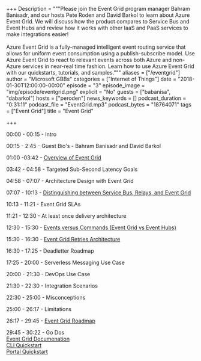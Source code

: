 +++
Description = """Please join the Event Grid program manager Bahram Banisadr, and our hosts Pete Roden 
and David Barkol to learn about Azure Event Grid. We will discuss how the product compares to Service Bus 
and Event Hubs and review how it works with other IaaS and PaaS services to make integrations easier! 
<br/><br/>
Azure Event Grid is a fully-managed intelligent event routing service that allows for uniform event consumption using 
a publish-subscribe model. Use Azure Event Grid to react to relevant events across both Azure and non-Azure services 
in near-real time fashion. Learn how to use Azure Event Grid with our quickstarts, tutorials, and samples."""
aliases = ["/eventgrid"]
author = "Microsoft GBBs"
categories = ["Internet of Things"]
date = "2018-01-30T12:00:00-00:00"
episode = "3"
episode_image = "img/episode/eventgrid.png"
explicit = "No"
guests = ["babanisa", "dabarkol"]
hosts = ["peroden"]
news_keywords = []
podcast_duration = "0:31:11"
podcast_file = "EventGrid.mp3"
podcast_bytes = "18764071"
tags = ["Event Grid"]
title = "Event Grid"


+++

00:00 - 00:15 - Intro

00:15 - 2:45 - Guest Bio's - Bahram Banisadr and David Barkol

01:00 -03:42 - <a href="https://docs.microsoft.com/en-us/azure/event-grid/overview"> Overview of Event Grid </a>

03:42 - 04:58 - Targeted Sub-Second Latency Goals

04:58 - 07:07 - Architecture Design with Event Grid

07:07 - 10:13 - <a href="https://docs.microsoft.com/en-us/azure/event-grid/compare-messaging-services">Distinguishing between Service Bus, Relays, and Event Grid</a>

10:13 - 11:21 - Event Grid SLAs

11:21 - 12:30 - At least once delivery architecture

12:30 - 15:30 - <a href="https://docs.microsoft.com/en-us/azure/event-grid/delivery-and-retry">Events versus Commands (Event Grid vs Event Hubs)</a>

15:30 - 16:30 - <a href="https://docs.microsoft.com/en-us/azure/event-grid/delivery-and-retry">Event Grid Retries Architecture</a>

16:30 - 17:25 - Deadletter Roadmap

17:25 - 20:00 - Serverless Messaging Use Case

20:00 - 21:30 - DevOps Use Case

21:30 - 22:30 - Integration Scenarios

22:30 - 25:00 - Misconceptions

25:00 - 26:17 - Limitations

26:17 - 29:45 - <a href="https://azure.microsoft.com/en-us/roadmap/azure-event-grid/">Event Grid Roadmap</a>

29:45 - 30:22 - Go Dos
    <br>
    <a href="https://docs.microsoft.com/en-us/azure/event-grid/">Event Grid Documenation</a>
     <br>
    <a href="https://docs.microsoft.com/en-us/azure/event-grid/custom-event-quickstart">CLI Quickstart</a>
     <br>
    <a href="https://docs.microsoft.com/en-us/azure/event-grid/custom-event-quickstart-portal">Portal Quickstart</a>
